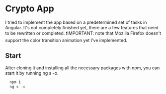 # Crypto App

I tried to implement the app based on a predetermined set of tasks in Angular. It's not completely finished yet, there are a few features that need to be rewritten or completed.
❗IMPORTANT: note that Mozilla Firefox doesn't support the color transition animation yet I've implemented.

## Start

After cloning it and installing all the necessary packages with npm, you can start it by running ng s -o.

```bash
  npm i
  ng s -o
```
